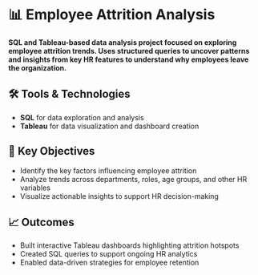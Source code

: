 # 📊 Employee Attrition Analysis

**SQL and Tableau-based data analysis project focused on exploring employee attrition trends. Uses structured queries to uncover patterns and insights from key HR features to understand why employees leave the organization.**

## 🛠 Tools & Technologies  
- **SQL** for data exploration and analysis  
- **Tableau** for data visualization and dashboard creation

## 📌 Key Objectives  
- Identify the key factors influencing employee attrition  
- Analyze trends across departments, roles, age groups, and other HR variables  
- Visualize actionable insights to support HR decision-making

## 📈 Outcomes  
- Built interactive Tableau dashboards highlighting attrition hotspots  
- Created SQL queries to support ongoing HR analytics  
- Enabled data-driven strategies for employee retention
